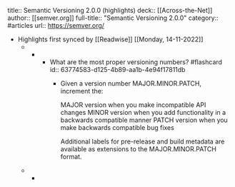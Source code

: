 title:: Semantic Versioning 2.0.0 (highlights)
deck:: [[Across-the-Net]]
author:: [[semver.org]]
full-title:: "Semantic Versioning 2.0.0"
category:: #articles
url:: https://semver.org/

- Highlights first synced by [[Readwise]] [[Monday, 14-11-2022]]
	- -
		- What are the most proper versioning numbers? #flashcard
		  id:: 63774583-d125-4b89-aa1b-4e94f17811db
			- Given a version number MAJOR.MINOR.PATCH, increment the:
			  
			  
			  MAJOR version when you make incompatible API changes
			  MINOR version when you add functionality in a backwards compatible
			  manner
			  PATCH version when you make backwards compatible bug fixes
			  
			  
			  Additional labels for pre-release and build metadata are available as extensions
			  to the MAJOR.MINOR.PATCH format.
	- -